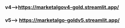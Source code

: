 ### v4-->https://marketalgov4-gold.streamlit.app/  <br>


### v5--> https://marketalgo-goldv5.streamlit.app/
